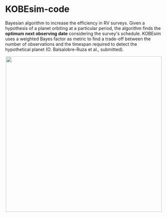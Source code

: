 # KOBEsim-code
Bayesian algorithm to increase the efficiency in RV surveys. Given a hypothesis of a planet orbiting at a particular period, the algorithm finds the **optimum next observing date** considering the survey's schedule. KOBEsim uses a weighted Bayes factor as metric to find a trade-off between the number of observations and the timespan required to detect the hypothetical planet (O. Balsalobre-Ruza et al., submitted).


<p align="center">
<img src="https://user-images.githubusercontent.com/47603865/173063842-ffda17b0-ee71-489b-8cfe-4282f4f0f3ee.png" width="500" />




